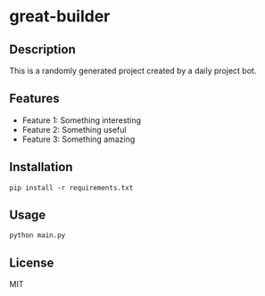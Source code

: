 # great-builder

## Description
This is a randomly generated project created by a daily project bot.

## Features
- Feature 1: Something interesting
- Feature 2: Something useful
- Feature 3: Something amazing

## Installation
```
pip install -r requirements.txt
```

## Usage
```
python main.py
```

## License
MIT
